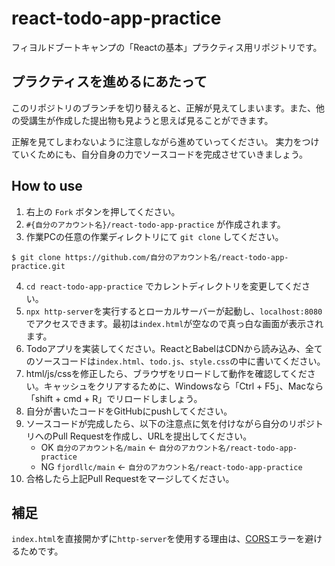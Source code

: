 # react-todo-app-practice

フィヨルドブートキャンプの「Reactの基本」プラクティス用リポジトリです。

## プラクティスを進めるにあたって

このリポジトリのブランチを切り替えると、正解が見えてしまいます。また、他の受講生が作成した提出物も見ようと思えば見ることができます。

正解を見てしまわないように注意しながら進めていってください。 実力をつけていくためにも、自分自身の力でソースコードを完成させていきましょう。

## How to use

1. 右上の `Fork` ボタンを押してください。
2. `#{自分のアカウント名}/react-todo-app-practice` が作成されます。
3. 作業PCの任意の作業ディレクトリにて `git clone` してください。

```
$ git clone https://github.com/自分のアカウント名/react-todo-app-practice.git
```

4. `cd react-todo-app-practice` でカレントディレクトリを変更してください。
5. `npx http-server`を実行するとローカルサーバーが起動し、`localhost:8080`でアクセスできます。最初は`index.html`が空なので真っ白な画面が表示されます。
6. Todoアプリを実装してください。ReactとBabelはCDNから読み込み、全てのソースコードは`index.html`、`todo.js`、`style.css`の中に書いてください。
7. html/js/cssを修正したら、ブラウザをリロードして動作を確認してください。キャッシュをクリアするために、Windowsなら「Ctrl + F5」、Macなら「shift + cmd + R」でリロードしましょう。
8. 自分が書いたコードをGitHubにpushしてください。
9. ソースコードが完成したら、以下の注意点に気を付けながら自分のリポジトリへのPull Requestを作成し、URLを提出してください。
    - OK `自分のアカウント名/main` ← `自分のアカウント名/react-todo-app-practice`
    - NG `fjordllc/main` ← `自分のアカウント名/react-todo-app-practice`
10. 合格したら上記Pull Requestをマージしてください。


## 補足

`index.html`を直接開かずに`http-server`を使用する理由は、[CORS](https://developer.mozilla.org/ja/docs/Web/HTTP/CORS)エラーを避けるためです。